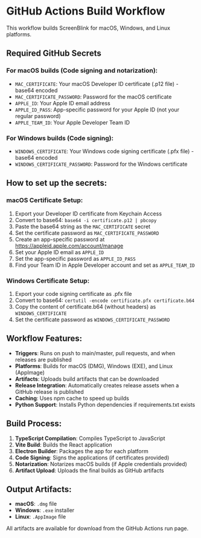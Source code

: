 # GitHub Actions Build Workflow

This workflow builds ScreenBlink for macOS, Windows, and Linux platforms.

## Required GitHub Secrets

### For macOS builds (Code signing and notarization):
- `MAC_CERTIFICATE`: Your macOS Developer ID certificate (.p12 file) - base64 encoded
- `MAC_CERTIFICATE_PASSWORD`: Password for the macOS certificate
- `APPLE_ID`: Your Apple ID email address
- `APPLE_ID_PASS`: App-specific password for your Apple ID (not your regular password)
- `APPLE_TEAM_ID`: Your Apple Developer Team ID

### For Windows builds (Code signing):
- `WINDOWS_CERTIFICATE`: Your Windows code signing certificate (.pfx file) - base64 encoded
- `WINDOWS_CERTIFICATE_PASSWORD`: Password for the Windows certificate

## How to set up the secrets:

### macOS Certificate Setup:
1. Export your Developer ID certificate from Keychain Access
2. Convert to base64: `base64 -i certificate.p12 | pbcopy`
3. Paste the base64 string as the `MAC_CERTIFICATE` secret
4. Set the certificate password as `MAC_CERTIFICATE_PASSWORD`
5. Create an app-specific password at https://appleid.apple.com/account/manage
6. Set your Apple ID email as `APPLE_ID`
7. Set the app-specific password as `APPLE_ID_PASS`
8. Find your Team ID in Apple Developer account and set as `APPLE_TEAM_ID`

### Windows Certificate Setup:
1. Export your code signing certificate as .pfx file
2. Convert to base64: `certutil -encode certificate.pfx certificate.b64`
3. Copy the content of certificate.b64 (without headers) as `WINDOWS_CERTIFICATE`
4. Set the certificate password as `WINDOWS_CERTIFICATE_PASSWORD`

## Workflow Features:

- **Triggers**: Runs on push to main/master, pull requests, and when releases are published
- **Platforms**: Builds for macOS (DMG), Windows (EXE), and Linux (AppImage)
- **Artifacts**: Uploads build artifacts that can be downloaded
- **Release Integration**: Automatically creates release assets when a GitHub release is published
- **Caching**: Uses npm cache to speed up builds
- **Python Support**: Installs Python dependencies if requirements.txt exists

## Build Process:

1. **TypeScript Compilation**: Compiles TypeScript to JavaScript
2. **Vite Build**: Builds the React application
3. **Electron Builder**: Packages the app for each platform
4. **Code Signing**: Signs the applications (if certificates provided)
5. **Notarization**: Notarizes macOS builds (if Apple credentials provided)
6. **Artifact Upload**: Uploads the final builds as GitHub artifacts

## Output Artifacts:

- **macOS**: `.dmg` file
- **Windows**: `.exe` installer
- **Linux**: `.AppImage` file

All artifacts are available for download from the GitHub Actions run page. 